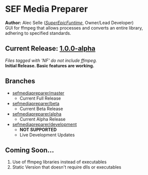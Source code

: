 # SEF Media Preparer
**Author:** Alec Selle ([*SuperEpicFuntime*](https://superepicfuntime.com), Owner/Lead Developer)<br/>
GUI for ffmpeg that allows processes and converts an entire library, adhering to specified standards.

## Current Release: [1.0.0-alpha](https://github.com/alecselle/sefmediapreparer/releases)
*Files tagged with 'NF' do not include ffmpeg.*<br/>
**Initial Release. Basic features are working.**

## Branches
- [sefmediapreparer/master](https://github.com/alecselle/sefmediapreparer/tree/master)
    - Current Full Release
- [sefmediapreparer/beta](https://github.com/alecselle/sefmediapreparer/tree/beta)
    - Current Beta Release
- [sefmediapreparer/alpha](https://github.com/alecselle/sefmediapreparer/tree/alpha)
    - Current Alpha Release
- [sefmediapreparer/development](https://github.com/alecselle/sefmediapreparer/tree/development)
    - **NOT SUPPORTED**
	- Live Development Updates

## Coming Soon...
1. Use of ffmpeg libraries instead of executables
2. Static Version that doesn't require dlls or executables
